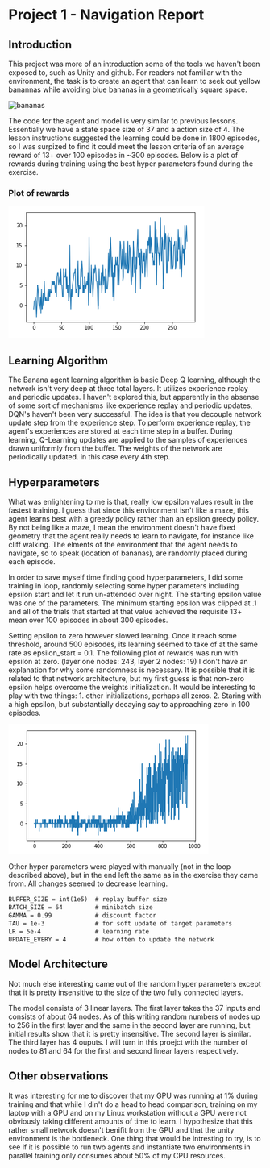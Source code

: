 # Project 1 - Navigation Report

## Introduction
This project was more of an introduction some of the tools we haven't been exposed to, such as Unity and github. For readers not familiar with the environment, the task is to create an agent that can learn to seek out yellow banannas while avoiding blue bananas in a geometrically square space. 

![bananas](https://user-images.githubusercontent.com/10624937/42135619-d90f2f28-7d12-11e8-8823-82b970a54d7e.gif)

The code for the agent and model is very similar to previous lessons.  Essentially we have a state space size of 37 and a action size of 4. The lesson instructions suggested the learning could be done in 1800 episodes, so I was surpized to find it could meet the lesson criteria of an average reward of 13+ over 100 episodes in ~300 episodes. Below is a plot of rewards during training using the best hyper parameters found during the exercise.

### Plot of rewards
![Epsilon pt1](https://github.com/shogan50/p1_navigation/blob/master/eps_ptone.PNG)

## Learning Algorithm
The Banana agent learning algorithm is basic Deep Q learning, although the network isn't very deep at three total layers.  It utilizes experience replay and periodic updates. I haven't explored this, but apparently in the absense of some sort of mechanisms like experience replay and periodic updates, DQN's haven't been very successful.  The idea is that you decouple network update step from the experience step.  To perform experience replay, the agent's experiences are stored at each time step in a buffer.  During learning, Q-Learning updates are applied to the samples of experiences drawn uniformly from the buffer.  The weights of the network are periodically updated.  in this case every 4th step.

## Hyperparameters
What was enlightening to me is that, really low epsilon values result in the fastest training.  I guess that since this environment isn't like a maze, this agent learns best with a greedy policy rather than an epsilon greedy policy. By not being like a maze, I mean the environment doesn't have fixed geometry that the agent really needs to learn to navigate, for instance like cliff walking.  The elments of the environment that the agent needs to navigate, so to speak (location of bananas), are randomly placed during each episode. 

In order to save myself time finding good hyperparameters, I did some training in loop, randomly selecting some hyper parameters including epsilon start and let it run un-attended over night. The starting epsilon value was one of the parameters. The minimum starting epsilon was clipped at .1 and all of the trials that started at that value achieved the requisite 13+ mean over 100 episodes in about 300 episodes.  

Setting epsilon to zero however slowed learning.  Once it reach some threshold, around 500 episodes, its learning seemed to take of at the same rate as epsilon_start = 0.1.  The following plot of rewards was run with epsilon at zero. (layer one nodes: 243, layer 2 nodes: 19)  I don't have an explanation for why some randomness is necessary.  It is possible that it is related to that network architecture, but my first guess is that non-zero epsilon helps overcome the weights initialization.  It would be interesting to play with two things: 1. other initializations, perhaps all zeros.  2. Staring with a high epsilon, but substantially decaying say to approaching zero in 100 episodes.

![Epsilon Zero](https://github.com/shogan50/p1_navigation/blob/master/eps_zero.PNG)

Other hyper parameters were played with manually (not in the loop described above), but in the end left the same as in the exercise they came from.  All changes seemed to decrease learning.
```
BUFFER_SIZE = int(1e5)  # replay buffer size
BATCH_SIZE = 64         # minibatch size
GAMMA = 0.99            # discount factor
TAU = 1e-3              # for soft update of target parameters
LR = 5e-4               # learning rate 
UPDATE_EVERY = 4        # how often to update the network
```

## Model Architecture
Not much else interesting came out of the random hyper parameters except that it is pretty insensitive to the size of the two fully connected layers.

The model consists of 3 linear layers.  The first layer takes the 37 inputs and consists of about 64 nodes.  As of this writing random numbers of nodes up to 256 in the first layer and the same in the second layer are running, but initial results show that it is pretty insensitive.  The second layer is similar.  The third layer has 4 ouputs. I will turn in this proejct with the number of nodes to 81 and 64 for the first and second linear layers respectively.

## Other observations
It was interesting for me to discover that my GPU was running at 1% during training and that while I din't do a head to head comparison, training on my laptop with a GPU and on my Linux workstation without a GPU were not obviously taking different amounts of time to learn.  I hypothesize that this rather small network doesn't benifit from the GPU and that the unity environment is the bottleneck.  One thing that would be intresting to try, is to see if it is possible to run two agents and instantiate two environments in parallel training only consumes about 50% of my CPU resources. 
